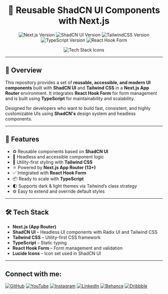 <h1 align="center">🧩 Reusable ShadCN UI Components with Next.js</h1>

<p align="center">
  <img src="https://img.shields.io/badge/Next.js-13.4.12-black?logo=nextdotjs" alt="Next.js Version" />
  <img src="https://img.shields.io/badge/ShadCN%20UI-latest-8B5CF6?logo=tailwindcss" alt="ShadCN UI Version" />
  <img src="https://img.shields.io/badge/TailwindCSS-3.4.1-06B6D4?logo=tailwindcss" alt="TailwindCSS Version" />
  <img src="https://img.shields.io/badge/TypeScript-5.2.2-3178C6?logo=typescript" alt="TypeScript Version" />
  <img src="https://img.shields.io/badge/React Hook Form-7.45.0-orange?logo=reacthookform" alt="React Hook Form" />
</p>

<p align="center">
  <img src="https://skillicons.dev/icons?i=nextjs,react,typescript,tailwind" alt="Tech Stack Icons" />
</p>

---

## 🚀 Overview

This repository provides a set of **reusable, accessible, and modern UI components** built with **ShadCN UI** and **Tailwind CSS** in a **Next.js App Router** environment. It integrates **React Hook Form** for form management and is built using **TypeScript** for maintainability and scalability.

Designed for developers who want to build fast, consistent, and highly customizable UIs using **ShadCN's** design system and headless components.

---

## 🧩 Features

- ♻️ Reusable components based on **ShadCN UI**
- 🎯 Headless and accessible component logic
- 🎨 Utility-first styling with **Tailwind CSS**
- ⚛️ Powered by **Next.js App Router (13+)**
- ✅ Integrated with **React Hook Form**
- 📦 Ready to scale with **TypeScript**
- 🌓 Supports dark & light themes via Tailwind’s class strategy
- ⚙️ Easy to extend and override default styles

---

## 🛠️ Tech Stack

- **Next.js (App Router)**
- **ShadCN UI** – Headless UI components with Radix UI and Tailwind CSS
- **Tailwind CSS** – Utility-first CSS framework
- **TypeScript** – Static typing
- **React Hook Form** – Form management and validation
- **Lucide Icons** – Icon set used in ShadCN UI

---

## Connect with me:
[![GitHub](https://img.shields.io/badge/GitHub-333?style=for-the-badge&logo=github&logoColor=white)](https://github.com/mochrks)
[![YouTube](https://img.shields.io/badge/YouTube-FF0000?style=for-the-badge&logo=youtube&logoColor=white)](https://youtube.com/@Gdvisuel)
[![Instagram](https://img.shields.io/badge/Instagram-E4405F?style=for-the-badge&logo=instagram&logoColor=white)](https://instagram.com/mochrks)
[![LinkedIn](https://img.shields.io/badge/LinkedIn-0077B5?style=for-the-badge&logo=linkedin&logoColor=white)](https://linkedin.com/in/mochrks)
[![Behance](https://img.shields.io/badge/Behance-1769FF?style=for-the-badge&logo=behance&logoColor=white)](https://behance.net/mochrks)
[![Dribbble](https://img.shields.io/badge/Dribbble-EA4C89?style=for-the-badge&logo=dribbble&logoColor=white)](https://dribbble.com/mochrks)
